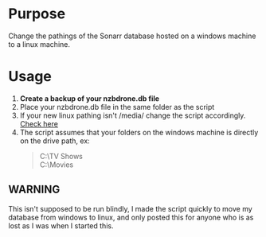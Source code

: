 # Purpose
Change the pathings of the Sonarr database hosted on a windows machine to a linux machine.  

# Usage
1. **Create a backup of your nzbdrone.db file**
2. Place your nzbdrone.db file in the same folder as the script
3. If your new linux pathing isn't /media/ change the script accordingly. [Check here](https://github.com/IOKernel/MoveSonarrDB/issues/1)
4. The script assumes that your folders on the windows machine is directly on the drive path, ex:  
    >C:\TV Shows  
    >C:\Movies  


## WARNING

This isn't supposed to be run blindly, I made the script quickly to move my database from windows to linux, and only posted this for anyone who is as lost as I was when I started this.